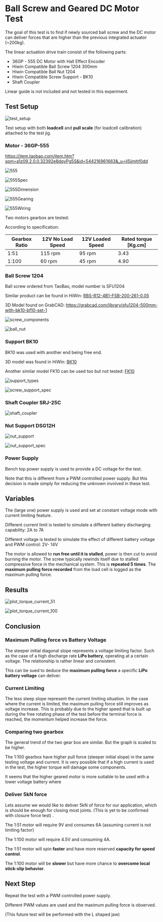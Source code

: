# Ball Screw and Geared DC Motor Test

The goal of this test is to find if newly sourced ball screw and the DC motor can deliver forces that are higher than the previous integrated actuator (~200kg). 

The linear actuation drive train consist of the following parts:

- 36GP - 555 DC Motor with Hall Effect Encoder
- Hiwin Compatible Ball Screw 1204 300mm
- Hiwin Compatible Ball Nut 1204
- Hiwin Compatible Screw Support - BK10
- Shaft Coupler

Linear guide is not included and not tested in this experiment.

## Test Setup

![test_setup](./test_setup/test_setup_01.jpg)

Test setup with both **loadcell** and **pull scale** (for loadcell calibration) attached to the test jig.

### Motor - 36GP-555

 https://item.taobao.com/item.htm?spm=a1z09.2.0.0.32392e8dqyPg5S&id=544216961663&_u=jl5jjmhf0dd 





![555](./test_setup/555.jpg)

![555Spec](./test_setup/555Spec.jpg)

![555Dimension](./test_setup/555Dimension.jpg)

![555Gearing](./test_setup/555Gearing.jpg)



![555Wiring](./test_setup/555Wiring.jpg)

Two motors gearbox are tested:

According to specification:

| Gearbox Ratio | 12V No Load Speed | 12V Loaded Speed | Rated torque [Kg.cm] |
| ------------- | ----------------- | ---------------- | -------------------- |
| 1:51          | 115 rpm           | 95 rpm           | 3.43                 |
| 1:100         | 60 rpm            | 45 rpm           | 4.90                 |

### Ball Screw 1204 

Ball screw ordered from TaoBao, model number is SFU1204

Similar product can be found in HiWin:   [RBS-R12-4B1-FSB-200-261-0.05](https://motioncontrolsystems.hiwin.com/item/ballscrews-main-configurator/ballscrews-main-configurator/rbs-r12-4b1-fsb-200-261-0-05) 

3D Model found on GrabCAD:  https://grabcad.com/library/sfu1204-500mm-with-bk10-bf10-set-1 

![screw_components](./test_setup/screw_components.jpg)

![ball_nut](./test_setup/ball_nut.jpg)





### Support BK10

BK10 was used with another end being free end. 

3D model was found in HiWin: [BK10](https://motioncontrolsystems.hiwin.com/item/all-categories/support-units-bk-series/bk10?plpver=1001) 

Another similar model FK10 can be used too but not tested: [FK10](https://motioncontrolsystems.hiwin.com/item/all-categories/support-units-fk-series/fk10-a)

![support_types](./test_setup/support_types.jpg)

![screw_support_spec](./test_setup/screw_support_spec.jpg)



### Shaft Coupler SRJ-25C

![shaft_coupler](./test_setup/shaft_coupler.jpg)

### Nut Support DSG12H

![nut_support](./test_setup/nut_support.jpg)

![nut_support_spec](./test_setup/nut_support_spec.jpg)

### Power Supply

Bench top power supply is used to provide a DC voltage for the test.

Note that this is different from a PWM controlled power supply. But this decision is made simply for reducing the unknown involved in these test. 

## Variables

The (large one) power supply is used and set at constant voltage mode with current limiting feature.

Different current limit is tested to simulate a different battery discharging capability: 2A to 7A

Different voltage is tested to simulate the effect of different battery voltage and PWM control: 2V- 14V

The motor is allowed to **run free until it is stalled**, power is then cut to avoid burning the motor. The screw typically rewinds itself due to stalled compressive force in the mechanical system. This is **repeated 5 times**. The **maximum pulling force recorded** from the load cell is logged as the maximum pulling force.

## Results

![plot_torque_current_51](./plot_torque_current_51.jpg)

![plot_torque_current_100](./plot_torque_current_100.jpg)

## Conclusion

### Maximum Pulling force vs Battery Voltage

The steeper initial diagonal slope represents a voltage limiting factor. Such as the case of a high discharge rate **LiPo battery**, operating at a certain voltage. The relationship is rather linear and consistent. 

This can be sued to deduce the **maximum pulling force** a specific **LiPo battery voltage** can deliver.

### Current Limiting

The less steep slope represent the current limiting situation. In the case where the current is limited, the maximum pulling force still improves as voltage increase. This is probably due to the higher speed that is built up during the free rotating phase of the test before the terminal force is reached, the momentum helped increase the force.

### Comparing two gearbox

The general trend of the two gear box are similar. But the graph is scaled to be higher.

The 1:100 gearbox have higher pull force (steeper initial slope) in the same testing voltage and current. It is very possible that if a high current is used in the test, the higher torque will damage some components.

It seems that the higher geared motor is more suitable to be used with a lower voltage battery where 

### Deliver 5kN force

Lets assume we would like to deliver 5kN of force for our application, which is should be enough for closing most joints. (This is yet to be confirmed with closure force test) . 

The 1:51 motor will require 9V and consumes 6A (assuming current is not limiting factor)

The 1:100 motor will require 4.5V and consuming 4A.

The 1:51 motor will spin **faster** and have more reserved **capacity for speed control**.

The 1:100 motor will be **slower** but have more chance to **overcome local stick-slip behavior**.



## Next Step

Repeat the test with a PWM controlled power supply.

Different PWM values are used and the maximum pulling force is observed.

(This future test will be performed with the L shaped jaw)
